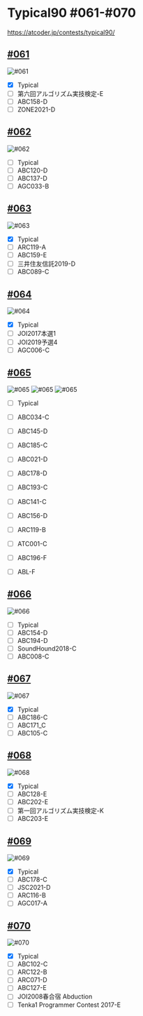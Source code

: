# Typical90  #061-#070
https://atcoder.jp/contests/typical90/

## [#061](https://atcoder.jp/contests/typical90/tasks/typical90_bi)
![#061](https://github.com/E869120/kyopro_educational_90/blob/main/editorial/061.jpg)
- [x] Typical
- [ ] 第六回アルゴリズム実技検定-E
- [ ] ABC158-D
- [ ] ZONE2021-D

## [#062](https://atcoder.jp/contests/typical90/tasks/typical90_bj)
![#062](https://github.com/E869120/kyopro_educational_90/blob/main/editorial/062.jpg)
- [ ] Typical
- [ ] ABC120-D
- [ ] ABC137-D
- [ ] AGC033-B

## [#063](https://atcoder.jp/contests/typical90/tasks/typical90_bk)
![#063](https://github.com/E869120/kyopro_educational_90/blob/main/editorial/063.jpg)
- [x] Typical
- [ ] ARC119-A
- [ ] ABC159-E
- [ ] 三井住友信託2019-D
- [ ] ABC089-C

## [#064](https://atcoder.jp/contests/typical90/tasks/typical90_bl)
![#064](https://github.com/E869120/kyopro_educational_90/blob/main/editorial/064.jpg)
- [x] Typical
- [ ] JOI2017本選1
- [ ] JOI2019予選4
- [ ] AGC006-C

## [#065](https://atcoder.jp/contests/typical90/tasks/typical90_bm)
![#065](https://github.com/E869120/kyopro_educational_90/blob/main/editorial/065-01.jpg)
![#065](https://github.com/E869120/kyopro_educational_90/blob/main/editorial/065-02.jpg)
![#065](https://github.com/E869120/kyopro_educational_90/blob/main/editorial/065-03.jpg)
- [ ] Typical
- [ ] ABC034-C
- [ ] ABC145-D
- [ ] ABC185-C
- [ ] ABC021-D
- [ ] ABC178-D
- [ ] ABC193-C
- [ ] ABC141-C
- [ ] ABC156-D
- [ ] ARC119-B
- [ ] ATC001-C
- [ ] ABC196-F
- [ ] ABL-F


## [#066](https://atcoder.jp/contests/typical90/tasks/typical90_bn)
![#066](https://github.com/E869120/kyopro_educational_90/blob/main/editorial/066.jpg)
- [ ] Typical
- [ ] ABC154-D
- [ ] ABC194-D
- [ ] SoundHound2018-C
- [ ] ABC008-C

## [#067](https://atcoder.jp/contests/typical90/tasks/typical90_bo)
![#067](https://github.com/E869120/kyopro_educational_90/blob/main/editorial/067.jpg)
- [x] Typical
- [ ] ABC186-C
- [ ] ABC171_C
- [ ] ABC105-C

## [#068](https://atcoder.jp/contests/typical90/tasks/typical90_bp)
![#068](https://github.com/E869120/kyopro_educational_90/blob/main/editorial/068.jpg)
- [x] Typical
- [ ] ABC128-E
- [ ] ABC202-E
- [ ] 第一回アルゴリズム実技検定-K
- [ ] ABC203-E

## [#069](https://atcoder.jp/contests/typical90/tasks/typical90_bq)
![#069](https://github.com/E869120/kyopro_educational_90/blob/main/editorial/069.jpg)
- [x] Typical
- [ ] ABC178-C
- [ ] JSC2021-D
- [ ] ARC116-B
- [ ] AGC017-A

## [#070](https://atcoder.jp/contests/typical90/tasks/typical90_br)
![#070](https://github.com/E869120/kyopro_educational_90/blob/main/editorial/070.jpg)
- [x] Typical
- [ ] ABC102-C
- [ ] ARC122-B
- [ ] ARC071-D
- [ ] ABC127-E
- [ ] JOI2008春合宿 Abduction
- [ ] Tenka1 Programmer Contest 2017-E
